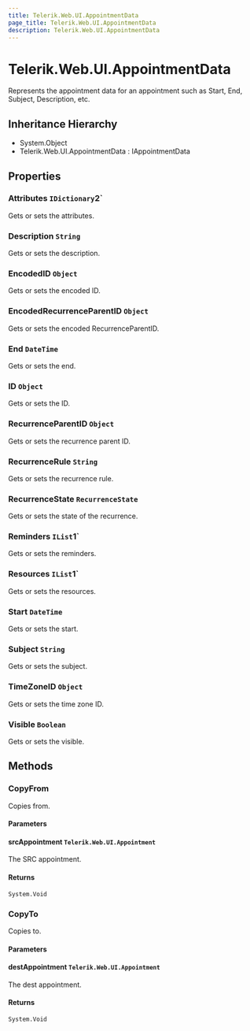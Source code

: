 ```yaml
---
title: Telerik.Web.UI.AppointmentData
page_title: Telerik.Web.UI.AppointmentData
description: Telerik.Web.UI.AppointmentData
---
```


# Telerik.Web.UI.AppointmentData

Represents the appointment data for an appointment such as Start, End, Subject, Description, etc.

## Inheritance Hierarchy

* System.Object
* Telerik.Web.UI.AppointmentData : IAppointmentData

## Properties

###  Attributes `IDictionary`2`

Gets or sets the attributes.

###  Description `String`

Gets or sets the description.

###  EncodedID `Object`

Gets or sets the encoded ID.

###  EncodedRecurrenceParentID `Object`

Gets or sets the encoded RecurrenceParentID.

###  End `DateTime`

Gets or sets the end.

###  ID `Object`

Gets or sets the ID.

###  RecurrenceParentID `Object`

Gets or sets the recurrence parent ID.

###  RecurrenceRule `String`

Gets or sets the recurrence rule.

###  RecurrenceState `RecurrenceState`

Gets or sets the state of the recurrence.

###  Reminders `IList`1`

Gets or sets the reminders.

###  Resources `IList`1`

Gets or sets the resources.

###  Start `DateTime`

Gets or sets the start.

###  Subject `String`

Gets or sets the subject.

###  TimeZoneID `Object`

Gets or sets the time zone ID.

###  Visible `Boolean`

Gets or sets the visible.

## Methods

###  CopyFrom

Copies from.

#### Parameters

#### srcAppointment `Telerik.Web.UI.Appointment`

The SRC appointment.

#### Returns

`System.Void` 

###  CopyTo

Copies to.

#### Parameters

#### destAppointment `Telerik.Web.UI.Appointment`

The dest appointment.

#### Returns

`System.Void` 

